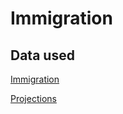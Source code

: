 # Immigration

## Data used 
[Immigration](https://www.kaggle.com/code/justin2028/us-immigration-statistics-1980-2021-code-starter/input?select=US+Immigration+Statistics+%28Ver+1.7.23%29.csv) 
 
[Projections](https://data.bls.gov/projections/occupationProj)
